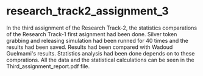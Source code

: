 # research_track2_assignment_3 #

In the third assignment of the Research Track-2, the statistics comparations of the Research Track-1 first asignment had been done. Silver token grabbing and releasing simulation had been runned for 40 times and the results had been saved. Results had been compared with Wadoud Guelmami's results. Statistics analysis had been done depends on to these comprations. All the data and the statistical calculations can be seen in the Third_assignment_report.pdf file. 
